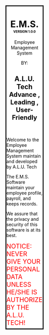 <html xmlns="http://www.w3.org/1999/html">
<head>
    <title>The Award Shop | Home Page</title>
    <style>
        .box {
            display: grid;
            padding: 10px;
            grid-template-columns: 1fr 1fr 1fr 1fr;
            grid-template-rows: 1fr 1fr 1fr 1fr;
            margin: auto;
        }
        .side-bar {
            border: 3px solid;
            grid-column: 1/2;
            grid-row: 1/3;
            margin: auto;
            color: black;
            height: 100%;
            background-color: white;
        }
    </style>
</head>
<?php
    require_once "home_tpl.php";
?>
<body>
    <div class="box">
        <div class="side-bar">
            <h1 align="center">E.M.S.<br><span style="font-size: 10px;">VERSION 1.0.0</span></h1>
            <p align="center">Employee Management System</p>
            <p align="center">BY:</p>
            <h2 align="center">A.L.U. Tech<br><span style="font-size: 20px">Advance , Leading , User-Friendly</span></h2>
            <br>
            <p>Welcome to the Employee Management System maintain and developed by A.L.U. Tech</p>
            <p>The E.M.S. Software maintain your employee profile, payroll, and keeps records.</p>
            <p>We assure that the privacy and security of this software is at its best.</p>
            <span style="font-size: 20px; color: red;">NOTICE: NEVER GIVE YOUR PERSONAL DATA UNLESS HE/SHE IS AUTHORIZE BY THE A.L.U. TECH!</span>
        </div>
    </div>
</body>
</html>

